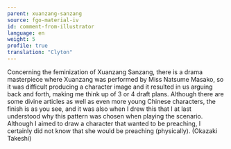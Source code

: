```yaml
---
parent: xuanzang-sanzang
source: fgo-material-iv
id: comment-from-illustrator
language: en
weight: 5
profile: true
translation: "Clyton"
---
```


Concerning the feminization of Xuanzang Sanzang, there is a drama masterpiece where Xuanzang was performed by Miss Natsume Masako, so it was difficult producing a character image and it resulted in us arguing back and forth, making me think up of 3 or 4 draft plans. Although there are some divine articles as well as even more young Chinese characters, the finish is as you see, and it was also when I drew this that I at last understood why this pattern was chosen when playing the scenario. Although I aimed to draw a character that wanted to be preaching, I certainly did not know that she would be preaching (physically). (Okazaki Takeshi)

